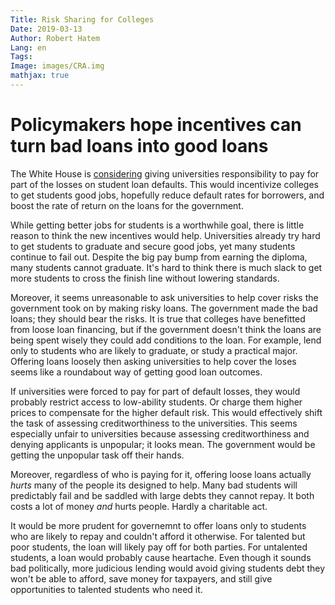 ```yaml
---
Title: Risk Sharing for Colleges
Date: 2019-03-13
Author: Robert Hatem
Lang: en
Tags:
Image: images/CRA.img
mathjax: true
---
```


# Policymakers hope incentives can turn bad loans into good loans

The White House is [considering](https://www.wsj.com/articles/white-house-might-put-colleges-on-the-hook-for-student-loans-11552406110?mod=e2fb&fbclid=IwAR1knGWkLnUNmqVkQUofMJq7Seylq-z07inOdEcZsPCRVroRQk6Ho_08Bjk) giving universities responsibility to pay for part of the losses on student loan defaults. This would incentivize colleges to get students good jobs, hopefully reduce default rates for borrowers, and boost the rate of return on the loans for the government.

While getting better jobs for students is a worthwhile goal, there is little reason to think the new incentives would help. Universities already try hard to get students to graduate and secure good jobs, yet many students continue to fail out. Despite the big pay bump from earning the diploma, many students cannot graduate. It's hard to think there is much slack to get more students to cross the finish line without lowering standards.

Moreover, it seems unreasonable to ask universities to help cover risks the government took on by making risky loans. The government made the bad loans; they should bear the risks. It is true that colleges have benefitted from loose loan financing, but if the government doesn't think the loans are being spent wisely they could add conditions to the loan. For example, lend only to students who are likely to graduate, or study a practical major. Offering loans loosely then asking universities to help cover the loses seems like a roundabout way of getting good loan outcomes.

If universities were forced to pay for part of default losses, they would probably restrict access to low-ability students. Or charge them higher prices to compensate for the higher default risk. This would effectively shift the task of assessing creditworthiness to the universities. This seems especially unfair to universities because assessing creditworthiness and denying applicants is unpopular; it looks mean. The government would be getting the unpopular task off their hands.

Moreover, regardless of who is paying for it, offering loose loans actually _hurts_ many of the people its designed to help. Many bad students will predictably fail and be saddled with large debts they cannot repay. It both costs a lot of money _and_ hurts people. Hardly a charitable act.

It would be more prudent for governemnt to offer loans only to students who are likely to repay and couldn't afford it otherwise. For talented but poor students, the loan will likely pay off for both parties. For untalented students, a loan would probably cause heartache. Even though it sounds bad politically, more judicious lending would avoid giving students debt they won't be able to afford, save money for taxpayers, and still give opportunities to talented students who need it.
